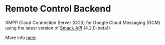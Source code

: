 # Remote Control Backend
XMPP Cloud Connection Server (CCS) for Google Cloud Messaging (GCM) using the latest version of [Smack API](http://www.igniterealtime.org/projects/smack/) (4.2.0-beta1)

More info [here](https://developers.google.com/cloud-messaging/ccs).